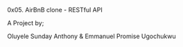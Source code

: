 0x05. AirBnB clone - RESTful API

A Project by;

Oluyele Sunday Anthony & Emmanuel Promise Ugochukwu